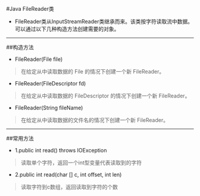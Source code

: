 #Java FileReader类

* FileReader类从InputStreamReader类继承而来。该类按字符读取流中数据。可以通过以下几种构造方法创建需要的对象。
***

##构造方法

* FileReader(File file)
> 在给定从中读取数据的 File 的情况下创建一个新 FileReader。

* FileReader(FileDescriptor fd)
> 在给定从中读取数据的 FileDescriptor 的情况下创建一个新 FileReader。

* FileReader(String fileName) 
> 在给定从中读取数据的文件名的情况下创建一个新 FileReader。
***

##常用方法

* 1.public int read() throws IOException
> 读取单个字符，返回一个int型变量代表读取到的字符
* 2.public int read(char [] c, int offset, int len)
> 读取字符到c数组，返回读取到字符的个数